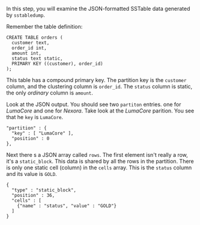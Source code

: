 In this step, you will examine the JSON-formatted SSTable data  generated by `sstabledump`.

Remember the table definition:

```
CREATE TABLE orders (
  customer text,
  order_id int,
  amount int,
  status text static,
  PRIMARY KEY ((customer), order_id)
);
```

This table has a compound primary key.
The partition key is the `customer` column, and the clustering column is `order_id`.
The `status` column is static, the only *ordinary* column is `amount`.

Look at the JSON output.
You should see two `partiton` entries. one for *LumaCore* and one for *Nexora*.
Take look at the *LumaCore* parition.
You see that he `key` is `LumaCore`.

```
"partition" : {
  "key" : [ "LumaCore" ],
  "position" : 0
},
```

Next there s a JSON array called `rows`.
The first element isn't really a row, it's a `static_block`.
This data is shared by all the rows in the partition.
There is only one static cell (column) in the `cells` array.
This is the `status` column and its value is `GOLD`.

```
{
  "type" : "static_block",
  "position" : 36,
  "cells" : [
    {"name" : "status", "value" : "GOLD"}
  ]
}
```